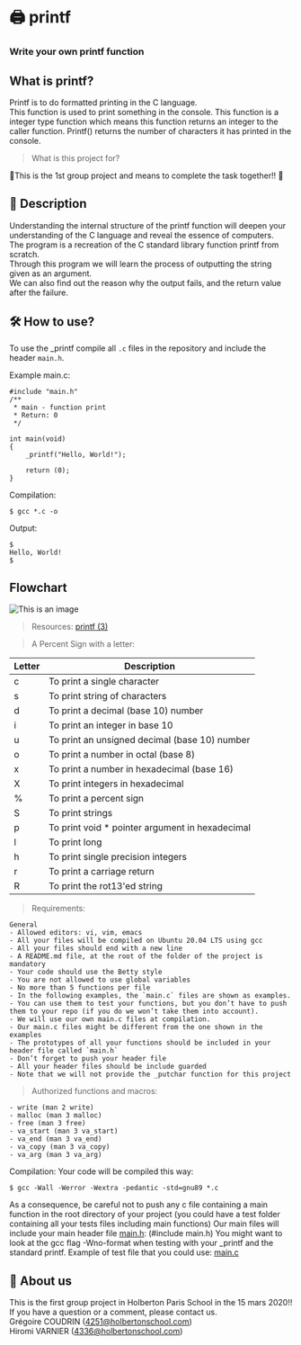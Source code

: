# :printer: printf
### Write your own printf function

## What is printf? ##

Printf is to do formatted printing in the C language.<br>This function is used to print something in the console. This function is a integer type function which means this function returns an integer to the caller function. Printf() returns the number of characters it has printed in the console.


> What is this project for?

:couple:This is the 1st group project and means to complete the task together!! :couple:

## :open_book: Description ##
Understanding the internal structure of the printf function will deepen your understanding of the C language and reveal the essence of computers.<br>
The program is a recreation of the C standard library function printf from scratch.<br>
Through this program we will learn the process of outputting the string given as an argument.<br>
We can also find out the reason why the output fails, and the return value after the failure.

## :hammer_and_wrench: How to use? ##
To use the _printf compile all `.c` files in the repository and include the header `main.h`.

Example main.c:
```
#include "main.h"
/**
 * main - function print
 * Return: 0
 */

int main(void)
{
    _printf("Hello, World!");

    return (0);
}
```
Compilation:
```
$ gcc *.c -o
```
Output:
```
$
Hello, World!
$
```
## Flowchart ##

![This is an image](https://user-images.githubusercontent.com/69083631/158465780-cb509342-8788-4d8e-bd28-93ea99dd0b85.jpg)



> Resources:
[printf (3)](https://github.com/gregcdjm/printf/edit/main/man_3_printf)

> A Percent Sign with a letter:

| Letter | Description |
| ------------- | ------------- |
| c | To print a single character |
| s | To print string of characters |
| d | To print a decimal (base 10) number |
| i | To print an integer in base 10 |
| u | To print an unsigned decimal (base 10) number |
| o | To print a number in octal (base 8) |
| x | To print a number in hexadecimal (base 16) |
| X | To print integers in hexadecimal |
| % | To print a percent sign |
| S | To print strings |
| p | To print void * pointer argument in hexadecimal |
| l | To print long |
| h | To print single precision integers |
| r | To print a carriage return |
| R | To print the rot13'ed string |


> Requirements:
```
General
- Allowed editors: vi, vim, emacs
- All your files will be compiled on Ubuntu 20.04 LTS using gcc
- All your files should end with a new line
- A README.md file, at the root of the folder of the project is mandatory
- Your code should use the Betty style
- You are not allowed to use global variables
- No more than 5 functions per file
- In the following examples, the `main.c` files are shown as examples.
- You can use them to test your functions, but you don’t have to push them to your repo (if you do we won’t take them into account).
- We will use our own main.c files at compilation.
- Our main.c files might be different from the one shown in the examples
- The prototypes of all your functions should be included in your header file called `main.h`
- Don’t forget to push your header file
- All your header files should be include guarded
- Note that we will not provide the _putchar function for this project
```
> Authorized functions and macros:
```
- write (man 2 write)
- malloc (man 3 malloc)
- free (man 3 free)
- va_start (man 3 va_start)
- va_end (man 3 va_end)
- va_copy (man 3 va_copy)
- va_arg (man 3 va_arg)
```
Compilation:
Your code will be compiled this way:
```
$ gcc -Wall -Werror -Wextra -pedantic -std=gnu89 *.c
```
As a consequence, be careful not to push any c file containing a main function in the root directory of your project (you could have a test folder containing all your tests files including main functions)
Our main files will include your main header file [main.h](https://github.com/gregcdjm/printf/edit/main/main.h): (#include main.h)
You might want to look at the gcc flag -Wno-format when testing with your _printf and the standard printf. Example of test file that you could use: [main.c](https://github.com/gregcdjm/printf/edit/main/main.c)

## :couple: About us ##
This is the first group project in Holberton Paris School in the 15 mars 2020!!<br>
If you have a question or a comment, please contact us.<br>
Grégoire COUDRIN (4251@holbertonschool.com)<br>
Hiromi VARNIER (4336@holbertonschool.com)<br>
